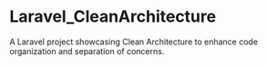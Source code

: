 # Laravel_CleanArchitecture
A Laravel project showcasing Clean Architecture to enhance code organization and separation of concerns.
